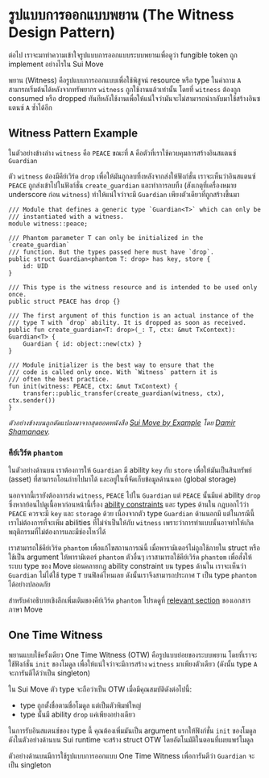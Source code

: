 # รูปแบบการออกแบบพยาน (The Witness Design Pattern)

ต่อไป เราจะมาทำความเข้าใจรูปแบบการออกแบบระบบพยานเพื่อดูว่า fungible token ถูก implement อย่างไรใน Sui Move

พยาน (Witness) คือรูปแบบการออกแบบเพื่อใช้พิสูจน์ resource หรือ type ในคำถาม `A` สามารถเริ่มต้นได้หลังจากทรัพยากร `witness` ถูกใช้งานแล้วเท่านั้น โดยที่ `witness` ต้องถูก consumed หรือ dropped ทันทีหลังใช้งานเพื่อให้แน่ใจว่ามันจะไม่สามารถนำกลับมาใช้สร้างอินซแตนซ์ `A` ซ้ำได้อีก

## Witness Pattern Example

ในตัวอย่างข้างล่าง `witness` คือ `PEACE` ขณะที่ `A` คือตัวที่เราใช้ควบคุมการสร้างอินสแตนซ์ `Guardian`

ตัว `witness` ต้องมีคีย์เวิร์ด `drop` เพื่อให้มันถูกลบทิ้งหลังจากส่งให้ฟังก์ชั่น เราจะเห็นว่าอินสแตนซ์ `PEACE` ถูกส่งเข้าไปในฟังก์ชั่น `create_guardian` และทำการลบทิ้ง (สังเกตุที่เครื่องหมาย underscore ก่อน `witness`) ทำให้แน่ใจว่าจะมี `Guardian` เพียงตัวเดียวที่ถูกสร้างขึ้นมา

```move
/// Module that defines a generic type `Guardian<T>` which can only be
/// instantiated with a witness.
module witness::peace;

/// Phantom parameter T can only be initialized in the `create_guardian`
/// function. But the types passed here must have `drop`.
public struct Guardian<phantom T: drop> has key, store {
    id: UID
}

/// This type is the witness resource and is intended to be used only once.
public struct PEACE has drop {}

/// The first argument of this function is an actual instance of the
/// type T with `drop` ability. It is dropped as soon as received.
public fun create_guardian<T: drop>(_: T, ctx: &mut TxContext): Guardian<T> {
    Guardian { id: object::new(ctx) }
}

/// Module initializer is the best way to ensure that the
/// code is called only once. With `Witness` pattern it is
/// often the best practice.
fun init(witness: PEACE, ctx: &mut TxContext) {
    transfer::public_transfer(create_guardian(witness, ctx), ctx.sender())
}
```

*ตัวอย่างข้างบนถูกดัดแปลงมาจากสุดยอดหนังสือ [Sui Move by Example](https://examples.sui.io/patterns/witness.html) โดย [Damir Shamanaev](https://github.com/damirka).*

### คีย์เวิร์ด `phantom`

ในตัวอย่างด้านบน เราต้องการให้ `Guardian` มี ability `key` กับ `store` เพื่อให้มันเป็นสินทรัพย์ (asset) ที่สามารถโอนถ่ายไปมาได้ และอยู่ในที่จัดเก็บข้อมูลด้านนอก (global storage)

นอกจากนี้เรายังต้องการส่ง `witness`, `PEACE` ไปใน `Guardian` แต่ `PEACE` นั้นมีแค่ ability `drop` ซึ่งหากย้อนไปดูเนื้อหาก่อนหน้านี้เรื่อง [ability constraints](./2_intro_to_generics.md#ability-constraints) และ types ด้านใน กฎบอกไว้ว่า `PEACE` ควรจะมี `key` และ `storage` ด้วย เนื่องจากตัว type `Guardian` ด้านนอกมี แต่ในกรณีนี้ เราไม่ต้องการที่จะเพิ่ม abilities ที่ไม่จำเป็นให้กับ `witness` เพราะว่าการทำแบบนั้นอาจทำให้เกิดพฤติกรรมที่ไม่ต้องการและมีช่องโหว่ได้

เราสามารถใช้คีย์เวิร์ด `phantom` เพื่อแก้ไขสถานการณ์นี้ เมื่อพารามิเตอร์ไม่ถูกใช้ภายใน struct หรือใช้เป็น argument ให้พารามิเตอร์ `phantom` ตัวอื่นๆ เราสามารถใช้คีย์เวิร์ด `phantom` เพื่อสั่งให้ระบบ type ของ Move ผ่อนคลายกฎ ability constraint บน types ด้านใน เราจะเห็นว่า `Guardian` ไม่ได้ใช้ type `T` บนฟิลด์ไหนเลย ดังนั้นเราจึงสามารถประกาศ `T` เป็น type `phantom` ได้อย่างปลอดภัย

สำหรับคำอธิบายเชิงลึกเพิ่มเติมของคีย์เวิร์ด `phantom` โปรดดูที่ [relevant section](https://github.com/move-language/move/blob/main/language/documentation/book/src/generics.md#phantom-type-parameters) ของเอกสารภาษา Move

## One Time Witness

พยานแบบใช้ครั้งเดียว One Time Witness (OTW) คือรูปแบบย่อยของระบบพยาน โดยที่เราจะใช้ฟังก์ชั่น `init` ของโมดูล เพื่อให้แน่ใจว่าจะมีการสร้าง `witness` มาเพียงตัวเดียว (ดังนั้น type `A` จะการันตีได้ว่าเป็น singleton)

ใน Sui Move ตัว type จะถือว่าเป็น OTW เมื่อมีคุณสมบัติดังต่อไปนี้:

- type ถูกตั้งชื่อตามชื่อโมดูล แต่เป็นตัวพิมพ์ใหญ่
- type นั้นมี ability `drop` แค่เพียงอย่างเดียว

ในการรับอินสแตนซ์ของ type นี้ คุณต้องเพิ่มมันเป็น argument แรกให้ฟังก์ชั่น `init` ของโมดูล ดังในตัวอย่างด้านบน Sui runtime จะสร้าง struct OTW โดยอัตโนมัติในตอนที่เผยแพร่โมดูล

ตัวอย่างด้านบนมีการใช้รูปแบบการออกแบบ One Time Witness เพื่อการันตีว่า `Guardian` จะเป็น singleton
